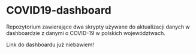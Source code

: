 # COVID19-dashboard

Repozytorium zawierające dwa skrypty używane do aktualizacji danych w dashboardzie z danymi o COVID-19 w polskich województwach.

Link do dashboardu już niebawiem! 
